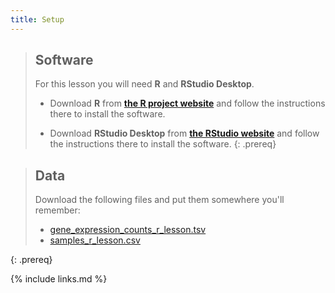 ```yaml
---
title: Setup
---
```


> ## Software
>
> For this lesson you will need **R** and **RStudio Desktop**.
>
> * Download **R** from **[the R project website](https://www.r-project.org)** and follow the instructions there to install the software.
>
> * Download **RStudio Desktop** from **[the RStudio website](https://rstudio.com/)** and follow the instructions there to install the software.
{: .prereq}

> ## Data
>
> Download the following files and put them somewhere you'll remember:
> * [gene_expression_counts_r_lesson.tsv](data/gene_expression_counts_r_lesson.tsv)
> * [samples_r_lesson.csv](data/samples_r_lesson.csv)
>
{: .prereq}



{% include links.md %}
